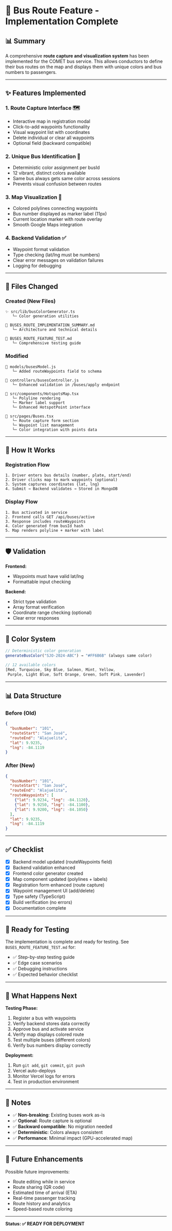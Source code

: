 # 🚌 Bus Route Feature - Implementation Complete

## 📊 Summary

A comprehensive **route capture and visualization system** has been implemented for the COMET bus service. This allows conductors to define their bus routes on the map and displays them with unique colors and bus numbers to passengers.

---

## ✨ Features Implemented

### 1. **Route Capture Interface** 🗺️
- Interactive map in registration modal
- Click-to-add waypoints functionality
- Visual waypoint list with coordinates
- Delete individual or clear all waypoints
- Optional field (backward compatible)

### 2. **Unique Bus Identification** 🎨
- Deterministic color assignment per busId
- 12 vibrant, distinct colors available
- Same bus always gets same color across sessions
- Prevents visual confusion between routes

### 3. **Map Visualization** 📍
- Colored polylines connecting waypoints
- Bus number displayed as marker label (11px)
- Current location marker with route overlay
- Smooth Google Maps integration

### 4. **Backend Validation** ✅
- Waypoint format validation
- Type checking (lat/lng must be numbers)
- Clear error messages on validation failures
- Logging for debugging

---

## 📁 Files Changed

### Created (New Files)
```
✨ src/lib/busColorGenerator.ts
   └─ Color generation utilities

📝 BUSES_ROUTE_IMPLEMENTATION_SUMMARY.md
   └─ Architecture and technical details

📝 BUSES_ROUTE_FEATURE_TEST.md
   └─ Comprehensive testing guide
```

### Modified
```
🔧 models/busesModel.js
   └─ Added routeWaypoints field to schema

🔧 controllers/busesController.js
   └─ Enhanced validation in /buses/apply endpoint

🔧 src/components/HotspotsMap.tsx
   └─ Polyline rendering
   └─ Marker label support
   └─ Enhanced HotspotPoint interface

🔧 src/pages/Buses.tsx
   └─ Route capture form section
   └─ Waypoint list management
   └─ Color integration with points data
```

---

## 🎯 How It Works

### Registration Flow
```
1. Driver enters bus details (number, plate, start/end)
2. Driver clicks map to mark waypoints (optional)
3. System captures coordinates {lat, lng}
4. Submit → Backend validates → Stored in MongoDB
```

### Display Flow
```
1. Bus activated in service
2. Frontend calls GET /api/buses/active
3. Response includes routeWaypoints
4. Color generated from busId hash
5. Map renders polyline + marker with label
```

---

## 🛡️ Validation

**Frontend:**
- Waypoints must have valid lat/lng
- Formattable input checking

**Backend:**
- Strict type validation
- Array format verification
- Coordinate range checking (optional)
- Clear error responses

---

## 🎨 Color System

```javascript
// Deterministic color generation
generateBusColor("SJO-2024-ABC") → "#FF6B6B" (always same color)

// 12 available colors
[Red, Turquoise, Sky Blue, Salmon, Mint, Yellow, 
 Purple, Light Blue, Soft Orange, Green, Soft Pink, Lavender]
```

---

## 📊 Data Structure

### Before (Old)
```json
{
  "busNumber": "101",
  "routeStart": "San José",
  "routeEnd": "Alajuelita",
  "lat": 9.9235,
  "lng": -84.1119
}
```

### After (New)
```json
{
  "busNumber": "101",
  "routeStart": "San José",
  "routeEnd": "Alajuelita",
  "routeWaypoints": [
    {"lat": 9.9234, "lng": -84.1120},
    {"lat": 9.9250, "lng": -84.1100},
    {"lat": 9.9200, "lng": -84.1050}
  ],
  "lat": 9.9235,
  "lng": -84.1119
}
```

---

## ✅ Checklist

- [x] Backend model updated (routeWaypoints field)
- [x] Backend validation enhanced
- [x] Frontend color generator created
- [x] Map component updated (polylines + labels)
- [x] Registration form enhanced (route capture)
- [x] Waypoint management UI (add/delete)
- [x] Type safety (TypeScript)
- [x] Build verification (no errors)
- [x] Documentation complete

---

## 🧪 Ready for Testing

The implementation is complete and ready for testing. See `BUSES_ROUTE_FEATURE_TEST.md` for:
- ✅ Step-by-step testing guide
- ✅ Edge case scenarios
- ✅ Debugging instructions
- ✅ Expected behavior checklist

---

## 🔄 What Happens Next

**Testing Phase:**
1. Register a bus with waypoints
2. Verify backend stores data correctly
3. Approve bus and activate service
4. Verify map displays colored route
5. Test multiple buses (different colors)
6. Verify bus numbers display correctly

**Deployment:**
1. Run `git add`, `git commit`, `git push`
2. Vercel auto-deploys
3. Monitor Vercel logs for errors
4. Test in production environment

---

## 📝 Notes

- ✅ **Non-breaking**: Existing buses work as-is
- ✅ **Optional**: Route capture is optional
- ✅ **Backward compatible**: No migration needed
- ✅ **Deterministic**: Colors always consistent
- ✅ **Performance**: Minimal impact (GPU-accelerated map)

---

## 🚀 Future Enhancements

Possible future improvements:
- Route editing while in service
- Route sharing (QR code)
- Estimated time of arrival (ETA)
- Real-time passenger tracking
- Route history and analytics
- Speed-based route coloring

---

**Status: ✅ READY FOR DEPLOYMENT**
